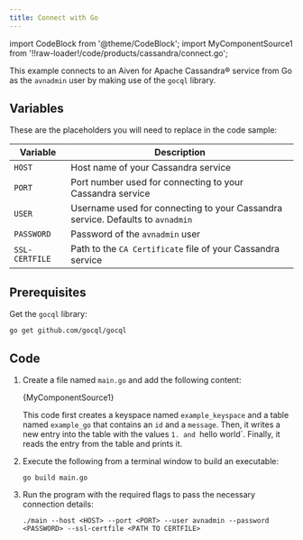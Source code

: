 ```yaml
---
title: Connect with Go
---
```


import CodeBlock from '@theme/CodeBlock';
import MyComponentSource1 from '!!raw-loader!/code/products/cassandra/connect.go';

This example connects to an Aiven for Apache Cassandra® service from Go
as the `avnadmin` user by making use of the `gocql` library.

## Variables

These are the placeholders you will need to replace in the code sample:

| Variable       | Description                                                                    |
| -------------- | ------------------------------------------------------------------------------ |
| `HOST`         | Host name of your Cassandra service                                            |
| `PORT`         | Port number used for connecting to your Cassandra service                      |
| `USER`         | Username used for connecting to your Cassandra service. Defaults to `avnadmin` |
| `PASSWORD`     | Password of the `avnadmin` user                                                |
| `SSL-CERTFILE` | Path to the `CA Certificate` file of your Cassandra service                    |


## Prerequisites

Get the `gocql` library:

```
go get github.com/gocql/gocql
```

## Code

1.  Create a file named `main.go` and add the following content:

    <CodeBlock language='go'>{MyComponentSource1}</CodeBlock>

    This code first creates a keyspace named `example_keyspace` and a
    table named `example_go` that contains an `id` and a `message`.
    Then, it writes a new entry into the table with the values `1. and
    `hello world`. Finally, it reads the entry from the table and prints
    it.

1.  Execute the following from a terminal window to build an executable:

    ```
    go build main.go
    ```

1.  Run the program with the required flags to pass the necessary
    connection details:

    ```
    ./main --host <HOST> --port <PORT> --user avnadmin --password <PASSWORD> --ssl-certfile <PATH TO CERTFILE>
    ```
